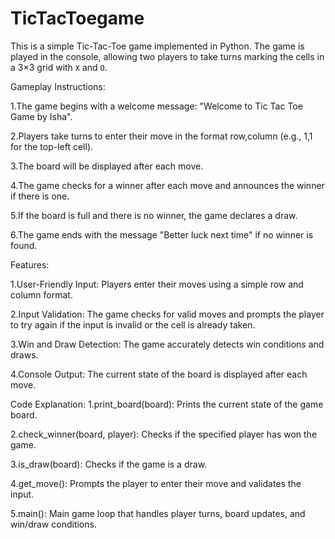 # TicTacToegame
This is a simple Tic-Tac-Toe game implemented in Python. The game is played in the console, allowing two players to take turns marking the cells in a 3×3 grid with `X` and `O`.

Gameplay Instructions:

1.The game begins with a welcome message: "Welcome to Tic Tac Toe Game by Isha".

2.Players take turns to enter their move in the format row,column (e.g., 1,1 for the top-left cell).

3.The board will be displayed after each move.


4.The game checks for a winner after each move and announces the winner if there is one.

5.If the board is full and there is no winner, the game declares a draw.

6.The game ends with the message "Better luck next time" if no winner is found.

Features:

1.User-Friendly Input: Players enter their moves using a simple row and column format.

2.Input Validation: The game checks for valid moves and prompts the player to try again if the input is invalid or the cell is already taken.

3.Win and Draw Detection: The game accurately detects win conditions and draws.

4.Console Output: The current state of the board is displayed after each move.

Code Explanation:
1.print_board(board): Prints the current state of the game board.

2.check_winner(board, player): Checks if the specified player has won the game.

3.is_draw(board): Checks if the game is a draw.

4.get_move(): Prompts the player to enter their move and validates the input.

5.main(): Main game loop that handles player turns, board updates, and win/draw conditions.
